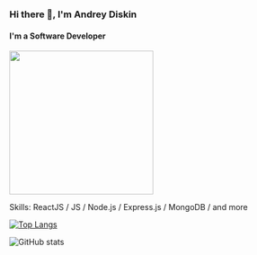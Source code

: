 ### Hi there 👋, I'm Andrey Diskin
#### I'm a Software Developer

<img src="https://cdn.dribbble.com/users/1162077/screenshots/3848914/programmer.gif" width="256"/>

Skills: ReactJS / JS / Node.js / Express.js / MongoDB / and more
  

[![Top Langs](https://github-readme-stats.vercel.app/api/top-langs/?username=andreydiskin)](https://github.com/anuraghazra/github-readme-stats)

![GitHub stats](https://github-readme-stats.vercel.app/api?username=andreydiskin&show_icons=true)  





